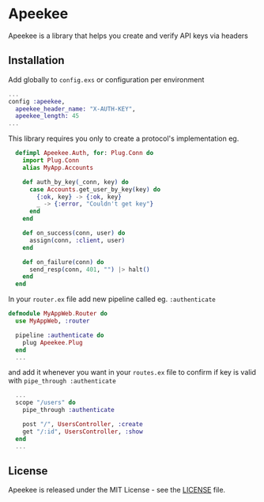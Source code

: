 # Apeekee

Apeekee is a library that helps you create and verify API keys via headers

## Installation

Add globally to `config.exs` or configuration per environment

```elixir
...
config :apeekee,
  apeekee_header_name: "X-AUTH-KEY",
  apeekee_length: 45
...
```

This library requires you only to create a protocol's implementation eg.
```elixir
  defimpl Apeekee.Auth, for: Plug.Conn do
    import Plug.Conn
    alias MyApp.Accounts

    def auth_by_key(_conn, key) do
      case Accounts.get_user_by_key(key) do
        {:ok, key} -> {:ok, key}
        _ -> {:error, "Couldn't get key"}
      end
    end

    def on_success(conn, user) do
      assign(conn, :client, user)
    end

    def on_failure(conn) do
      send_resp(conn, 401, "") |> halt()
    end
  end
```

In your `router.ex` file add new pipeline called eg. `:authenticate`
```elixir
defmodule MyAppWeb.Router do
  use MyAppWeb, :router

  pipeline :authenticate do
    plug Apeekee.Plug
  end
  ...
```

and add it whenever you want in your `routes.ex` file to confirm if key is valid with `pipe_through :authenticate`

```elixir
  ...
  scope "/users" do
    pipe_through :authenticate

    post "/", UsersController, :create
    get "/:id", UsersController, :show
  end
  ...
```

## License

Apeekee is released under the MIT License - see the [LICENSE](LICENSE) file.

